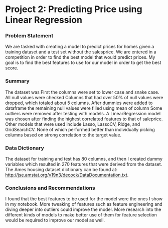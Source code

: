 
# Project 2: Predicting Price using Linear Regression

### Problem Statement 

We are tasked with creating a model to predict prices for homes given a training dataset and a test set without the salesprice. We are entered in a competition in order to find the best model that would predict prices. My goal is to find the best features to use for our model in order to get the best score.  

### Summary

The dataset was First the columns were set to lower case and snake case. All null values were checked Columns that had over 50% of null values were dropped, which totaled about 5 columns. After dummies were added to dataframe the remaining null values were filled using mean of column Some outliers were removed after testing with models. A LinearRegression model was chosen after finding the highest correlated features to that of saleprice. Other models that were used include Lasso, LassoCV, Ridge, and GridSearchCV. None of which performed better than individually picking columns based on strong correlation to the target value.
 

### Data Dictionary

The dataset for training and test has 80 columns, and then I created dummy variables which resulted in 270 features that were derived from the dataset. The Ames housing dataset dictionary can be found at: http://jse.amstat.org/v19n3/decock/DataDocumentation.txt. 



### Conclusions and Recommendations

 I found that the best features to be used for the model were the ones I show in my notebook.
More tweaking of features such as feature engineering and diving deeper into outliers could improve the model. 
More research into the different kinds of models to make better use of them for feature selection would be required to improve our model as well. 


